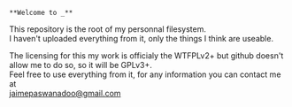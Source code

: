 	**Welcome to _**  

This repository is the root of my personnal filesystem.  
I haven't uploaded everything from it, only the things I think are useable.  

The licensing for this my work is officialy the WTFPLv2+ but github doesn't  
allow me to do so, so it will be GPLv3+.  
Feel free to use everything from it, for any information you can contact me at  
jaimepaswanadoo@gmail.com  

